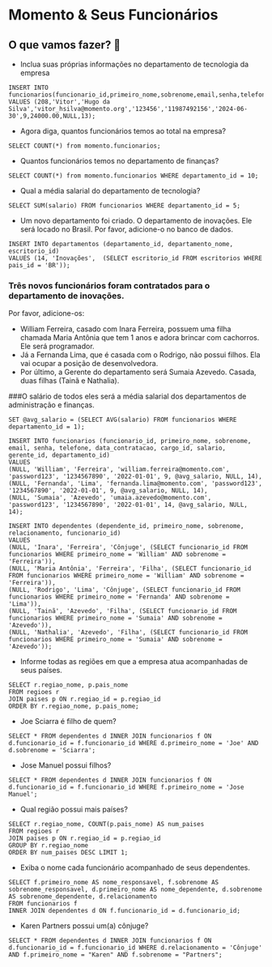 # Momento & Seus Funcionários

## O que vamos fazer? 🎲

- Inclua suas próprias informações no departamento de tecnologia da empresa

```
INSERT INTO funcionarios(funcionario_id,primeiro_nome,sobrenome,email,senha,telefone,data_contratacao,cargo_id,salario,gerente_id,departamento_id) 
VALUES (208,'Vitor','Hugo da Silva','vitor_hsilva@momento.org','123456','11987492156','2024-06-30',9,24000.00,NULL,13);
```

- Agora diga, quantos funcionários temos ao total na empresa?

```
SELECT COUNT(*) from momento.funcionarios;
```

- Quantos funcionários temos no departamento de finanças?

```
SELECT COUNT(*) from momento.funcionarios WHERE departamento_id = 10;
```

- Qual a média salarial do departamento de tecnologia?

```
SELECT SUM(salario) FROM funcionarios WHERE departamento_id = 5;
```

- Um novo departamento foi criado. O departamento de inovações. 
Ele será locado no Brasil. Por favor, adicione-o no banco de dados.

```
INSERT INTO departamentos (departamento_id, departamento_nome, escritorio_id)
VALUES (14, 'Inovações',  (SELECT escritorio_id FROM escritorios WHERE pais_id = 'BR'));
```

### Três novos funcionários foram contratados para o departamento de inovações. 
Por favor, adicione-os:
 - William Ferreira, casado com Inara Ferreira, 
possuem uma filha chamada Maria Antônia que tem 1 anos e adora brincar com cachorros. 
Ele será programador.
 - Já a Fernanda Lima, que é casada com o Rodrigo, não possui filhos. Ela vai ocupar a posição de desenvolvedora.  
 - Por último, a Gerente do departamento será Sumaia Azevedo. Casada, duas filhas (Tainã e Nathalia).

###O salário de todos eles será a média salarial dos departamentos de administração e finanças.

```
SET @avg_salario = (SELECT AVG(salario) FROM funcionarios WHERE departamento_id = 1);

INSERT INTO funcionarios (funcionario_id, primeiro_nome, sobrenome, email, senha, telefone, data_contratacao, cargo_id, salario, gerente_id, departamento_id)
VALUES 
(NULL, 'William', 'Ferreira', 'william.ferreira@momento.com', 'password123', '1234567890', '2022-01-01', 9, @avg_salario, NULL, 14),
(NULL, 'Fernanda', 'Lima', 'fernanda.lima@momento.com', 'password123', '1234567890', '2022-01-01', 9, @avg_salario, NULL, 14),
(NULL, 'Sumaia', 'Azevedo', 'umaia.azevedo@momento.com', 'password123', '1234567890', '2022-01-01', 14, @avg_salario, NULL, 14);

INSERT INTO dependentes (dependente_id, primeiro_nome, sobrenome, relacionamento, funcionario_id)
VALUES 
(NULL, 'Inara', 'Ferreira', 'Cônjuge', (SELECT funcionario_id FROM funcionarios WHERE primeiro_nome = 'William' AND sobrenome = 'Ferreira')),
(NULL, 'Maria Antônia', 'Ferreira', 'Filha', (SELECT funcionario_id FROM funcionarios WHERE primeiro_nome = 'William' AND sobrenome = 'Ferreira')),
(NULL, 'Rodrigo', 'Lima', 'Cônjuge', (SELECT funcionario_id FROM funcionarios WHERE primeiro_nome = 'Fernanda' AND sobrenome = 'Lima')),
(NULL, 'Tainã', 'Azevedo', 'Filha', (SELECT funcionario_id FROM funcionarios WHERE primeiro_nome = 'Sumaia' AND sobrenome = 'Azevedo')),
(NULL, 'Nathalia', 'Azevedo', 'Filha', (SELECT funcionario_id FROM funcionarios WHERE primeiro_nome = 'Sumaia' AND sobrenome = 'Azevedo'));

```

- Informe todas as regiões em que a empresa atua acompanhadas de seus países.

```
SELECT r.regiao_nome, p.pais_nome
FROM regioes r
JOIN paises p ON r.regiao_id = p.regiao_id
ORDER BY r.regiao_nome, p.pais_nome;

```

- Joe Sciarra é filho de quem?

```
SELECT * FROM dependentes d INNER JOIN funcionarios f ON d.funcionario_id = f.funcionario_id WHERE d.primeiro_nome = 'Joe' AND d.sobrenome = 'Sciarra';
```

- Jose Manuel possui filhos?

```
SELECT * FROM dependentes d INNER JOIN funcionarios f ON d.funcionario_id = f.funcionario_id WHERE f.primeiro_nome = 'Jose Manuel';
```

- Qual região possui mais países?

```
SELECT r.regiao_nome, COUNT(p.pais_nome) AS num_paises
FROM regioes r
JOIN paises p ON r.regiao_id = p.regiao_id
GROUP BY r.regiao_nome
ORDER BY num_paises DESC LIMIT 1;

```

- Exiba o nome cada funcionário acompanhado de seus dependentes.

```
SELECT f.primeiro_nome AS nome_responsavel, f.sobrenome AS sobrenome_responsavel, d.primeiro_nome AS nome_dependente, d.sobrenome AS sobrenome_dependente, d.relacionamento
FROM funcionarios f
INNER JOIN dependentes d ON f.funcionario_id = d.funcionario_id;
```

- Karen Partners possui um(a) cônjuge?

```
SELECT * FROM dependentes d INNER JOIN funcionarios f ON d.funcionario_id = f.funcionario_id WHERE d.relacionamento = 'Cônjuge' AND f.primeiro_nome = "Karen" AND f.sobrenome = "Partners";
```



